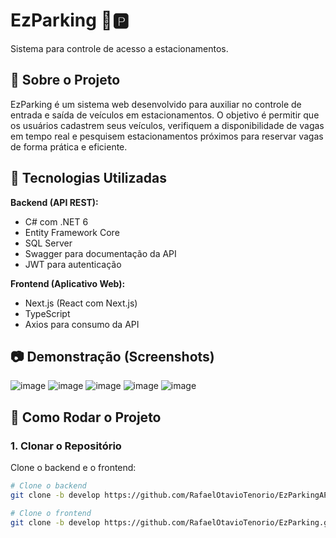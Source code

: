 # EzParking 🚗🅿️  
Sistema para controle de acesso a estacionamentos.

## 📌 Sobre o Projeto  
EzParking é um sistema web desenvolvido para auxiliar no controle de entrada e saída de veículos em estacionamentos. O objetivo é permitir que os usuários cadastrem seus veículos, verifiquem a disponibilidade de vagas em tempo real e pesquisem estacionamentos próximos para reservar vagas de forma prática e eficiente.

## 🚀 Tecnologias Utilizadas

**Backend (API REST):**
- C# com .NET 6  
- Entity Framework Core  
- SQL Server  
- Swagger para documentação da API  
- JWT para autenticação  

**Frontend (Aplicativo Web):**
- Next.js (React com Next.js)
- TypeScript  
- Axios para consumo da API  

## 📷 Demonstração (Screenshots)  
![image](https://github.com/user-attachments/assets/0fc5ad9d-22a3-414d-8362-b794ff3ba975)
![image](https://github.com/user-attachments/assets/f30cf597-a21f-4828-a95e-930763bb0f40)
![image](https://github.com/user-attachments/assets/1df3080a-9f75-4d85-aa62-f9f4ffca0cd5)
![image](https://github.com/user-attachments/assets/43739b16-fbb9-4abc-8bdc-0d8512dc2be6)
![image](https://github.com/user-attachments/assets/9ff3de0a-1f31-405e-bd86-175211cf12c2)

## 📂 Como Rodar o Projeto  

### 1. Clonar o Repositório  
Clone o backend e o frontend:  
```bash
# Clone o backend
git clone -b develop https://github.com/RafaelOtavioTenorio/EzParkingAPI.git  

# Clone o frontend
git clone -b develop https://github.com/RafaelOtavioTenorio/EzParking.git  
